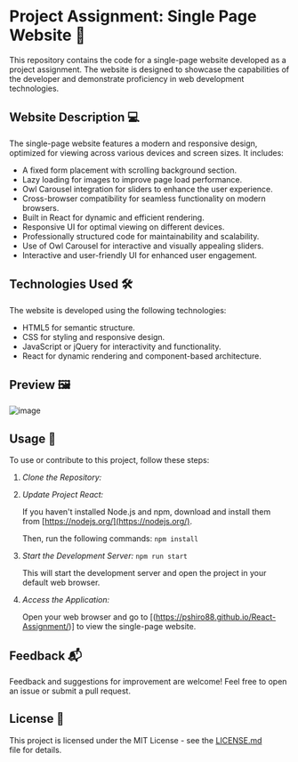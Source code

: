 # Project Assignment: Single Page Website 🚀

This repository contains the code for a single-page website developed as a project assignment. The website is designed to showcase the capabilities of the developer and demonstrate proficiency in web development technologies.

## Website Description 💻

The single-page website features a modern and responsive design, optimized for viewing across various devices and screen sizes. It includes:

- A fixed form placement with scrolling background section.
- Lazy loading for images to improve page load performance.
- Owl Carousel integration for sliders to enhance the user experience.
- Cross-browser compatibility for seamless functionality on modern browsers.
- Built in React for dynamic and efficient rendering.
- Responsive UI for optimal viewing on different devices.
- Professionally structured code for maintainability and scalability.
- Use of Owl Carousel for interactive and visually appealing sliders.
- Interactive and user-friendly UI for enhanced user engagement.

## Technologies Used 🛠

The website is developed using the following technologies:

- HTML5 for semantic structure.
- CSS for styling and responsive design.
- JavaScript or jQuery for interactivity and functionality.
- React for dynamic rendering and component-based architecture.

## Preview 🖼
![image](https://github.com/pshiro88/React-Assignment/assets/115396021/65c20bf1-0cc1-47dd-b180-4d3867cd14f5)


## Usage 📝

To use or contribute to this project, follow these steps:

1. *Clone the Repository:*

2. *Update Project React:*

    If you haven't installed Node.js and npm, download and install them from [https://nodejs.org/](https://nodejs.org/).

    Then, run the following commands:
   ```npm install```
    
    

4. *Start the Development Server:*
   ```npm run start```
    

    This will start the development server and open the project in your default web browser.

5. *Access the Application:*

    Open your web browser and go to [(https://pshiro88.github.io/React-Assignment/)] to view the single-page website.

## Feedback 📬

Feedback and suggestions for improvement are welcome! Feel free to open an issue or submit a pull request.

## License 📄

This project is licensed under the MIT License - see the [LICENSE.md](LICENSE.md) file for details.
